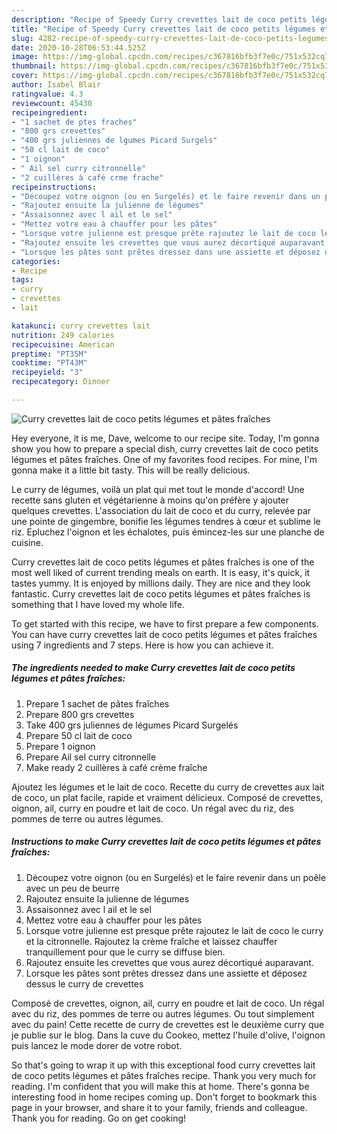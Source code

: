 ```yaml
---
description: "Recipe of Speedy Curry crevettes lait de coco petits légumes et pâtes fraîches"
title: "Recipe of Speedy Curry crevettes lait de coco petits légumes et pâtes fraîches"
slug: 4282-recipe-of-speedy-curry-crevettes-lait-de-coco-petits-legumes-et-pates-fraiches
date: 2020-10-28T06:53:44.525Z
image: https://img-global.cpcdn.com/recipes/c367816bfb3f7e0c/751x532cq70/curry-crevettes-lait-de-coco-petits-legumes-et-pates-fraiches-photo-principale-de-la-recette.jpg
thumbnail: https://img-global.cpcdn.com/recipes/c367816bfb3f7e0c/751x532cq70/curry-crevettes-lait-de-coco-petits-legumes-et-pates-fraiches-photo-principale-de-la-recette.jpg
cover: https://img-global.cpcdn.com/recipes/c367816bfb3f7e0c/751x532cq70/curry-crevettes-lait-de-coco-petits-legumes-et-pates-fraiches-photo-principale-de-la-recette.jpg
author: Isabel Blair
ratingvalue: 4.3
reviewcount: 45430
recipeingredient:
- "1 sachet de ptes fraches"
- "800 grs crevettes"
- "400 grs juliennes de lgumes Picard Surgels"
- "50 cl lait de coco"
- "1 oignon"
- " Ail sel curry citronnelle"
- "2 cuillères à café crme frache"
recipeinstructions:
- "Découpez votre oignon (ou en Surgelés) et le faire revenir dans un poêle avec un peu de beurre"
- "Rajoutez ensuite la julienne de légumes"
- "Assaisonnez avec l ail et le sel"
- "Mettez votre eau à chauffer pour les pâtes"
- "Lorsque votre julienne est presque prête rajoutez le lait de coco le curry et la citronnelle. Rajoutez la crème fraîche et laissez chauffer tranquillement pour que le curry se diffuse bien."
- "Rajoutez ensuite les crevettes que vous aurez décortiqué auparavant."
- "Lorsque les pâtes sont prêtes dressez dans une assiette et déposez dessus le curry de crevettes"
categories:
- Recipe
tags:
- curry
- crevettes
- lait

katakunci: curry crevettes lait 
nutrition: 249 calories
recipecuisine: American
preptime: "PT35M"
cooktime: "PT43M"
recipeyield: "3"
recipecategory: Dinner

---
```



![Curry crevettes lait de coco petits légumes et pâtes fraîches](https://img-global.cpcdn.com/recipes/c367816bfb3f7e0c/751x532cq70/curry-crevettes-lait-de-coco-petits-legumes-et-pates-fraiches-photo-principale-de-la-recette.jpg)

Hey everyone, it is me, Dave, welcome to our recipe site. Today, I'm gonna show you how to prepare a special dish, curry crevettes lait de coco petits légumes et pâtes fraîches. One of my favorites food recipes. For mine, I'm gonna make it a little bit tasty. This will be really delicious.

Le curry de légumes, voilà un plat qui met tout le monde d&#39;accord! Une recette sans gluten et végétarienne à moins qu&#39;on préfère y ajouter quelques crevettes. L&#39;association du lait de coco et du curry, relevée par une pointe de gingembre, bonifie les légumes tendres à cœur et sublime le riz. Epluchez l&#39;oignon et les échalotes, puis émincez-les sur une planche de cuisine.

Curry crevettes lait de coco petits légumes et pâtes fraîches is one of the most well liked of current trending meals on earth. It is easy, it's quick, it tastes yummy. It is enjoyed by millions daily. They are nice and they look fantastic. Curry crevettes lait de coco petits légumes et pâtes fraîches is something that I have loved my whole life.


To get started with this recipe, we have to first prepare a few components. You can have curry crevettes lait de coco petits légumes et pâtes fraîches using 7 ingredients and 7 steps. Here is how you can achieve it.

<!--inarticleads1-->

##### The ingredients needed to make Curry crevettes lait de coco petits légumes et pâtes fraîches:

1. Prepare 1 sachet de pâtes fraîches
1. Prepare 800 grs crevettes
1. Take 400 grs juliennes de légumes Picard Surgelés
1. Prepare 50 cl lait de coco
1. Prepare 1 oignon
1. Prepare  Ail sel curry citronnelle
1. Make ready 2 cuillères à café crème fraîche


Ajoutez les légumes et le lait de coco. Recette du curry de crevettes aux lait de coco, un plat facile, rapide et vraiment délicieux. Composé de crevettes, oignon, ail, curry en poudre et lait de coco. Un régal avec du riz, des pommes de terre ou autres légumes. 

<!--inarticleads2-->

##### Instructions to make Curry crevettes lait de coco petits légumes et pâtes fraîches:

1. Découpez votre oignon (ou en Surgelés) et le faire revenir dans un poêle avec un peu de beurre
1. Rajoutez ensuite la julienne de légumes
1. Assaisonnez avec l ail et le sel
1. Mettez votre eau à chauffer pour les pâtes
1. Lorsque votre julienne est presque prête rajoutez le lait de coco le curry et la citronnelle. Rajoutez la crème fraîche et laissez chauffer tranquillement pour que le curry se diffuse bien.
1. Rajoutez ensuite les crevettes que vous aurez décortiqué auparavant.
1. Lorsque les pâtes sont prêtes dressez dans une assiette et déposez dessus le curry de crevettes


Composé de crevettes, oignon, ail, curry en poudre et lait de coco. Un régal avec du riz, des pommes de terre ou autres légumes. Ou tout simplement avec du pain! Cette recette de curry de crevettes est le deuxième curry que je publie sur le blog. Dans la cuve du Cookeo, mettez l&#39;huile d&#39;olive, l&#39;oignon puis lancez le mode dorer de votre robot. 

So that's going to wrap it up with this exceptional food curry crevettes lait de coco petits légumes et pâtes fraîches recipe. Thank you very much for reading. I'm confident that you will make this at home. There's gonna be interesting food in home recipes coming up. Don't forget to bookmark this page in your browser, and share it to your family, friends and colleague. Thank you for reading. Go on get cooking!
